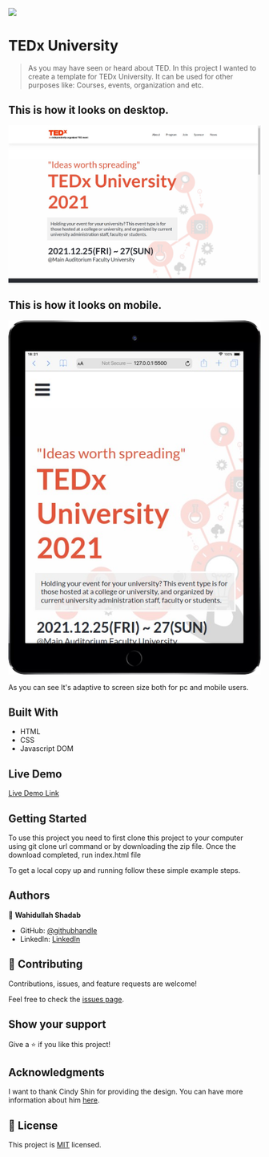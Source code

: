 ![](https://img.shields.io/badge/Microverse-blueviolet)

# TEDx University

> As you may have seen or heard about TED. In this project I wanted to create a template for TEDx University. It can be used for other purposes like: Courses, events, organization and etc.

## This is how it looks on desktop.
![web screenshot](./images/TEDxUniversity-web.png)

## This is how it looks on mobile.
![mob screenshot](./images/TEDxUniversity-mobile.png)

As you can see It's adaptive to screen size both for pc and mobile users.

## Built With

- HTML
- CSS
- Javascript DOM

## Live Demo

[Live Demo Link](https://shadabwahidullah.github.io/TedxUniversity/)


## Getting Started

To use this project you need to first clone this project to your computer using git clone url command or by downloading the zip file. Once the download completed, run index.html file


To get a local copy up and running follow these simple example steps.




## Authors

👤 **Wahidullah Shadab**

- GitHub: [@githubhandle](https://github.com/shadabwahidullah)
- LinkedIn: [LinkedIn](https://www.linkedin.com/in/wahidullah-shadab-2712031a3)


## 🤝 Contributing

Contributions, issues, and feature requests are welcome!

Feel free to check the [issues page](../../issues/).

## Show your support

Give a ⭐️ if you like this project!

## Acknowledgments

I want to thank Cindy Shin for providing the design. You can have more information about him [here](https://www.behance.net/adagio07).

## 📝 License

This project is [MIT](./MIT.md) licensed.

